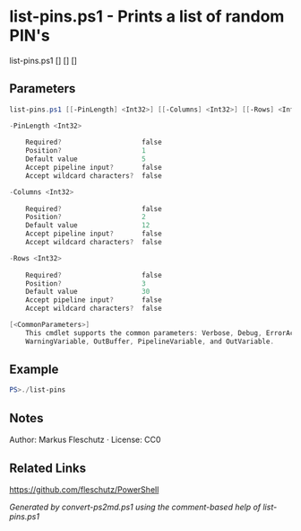 # list-pins.ps1 - Prints a list of random PIN's

list-pins.ps1 [<PinLength>] [<Columns>] [<Rows>]

## Parameters
```powershell
list-pins.ps1 [[-PinLength] <Int32>] [[-Columns] <Int32>] [[-Rows] <Int32>] [<CommonParameters>]

-PinLength <Int32>
    
    Required?                    false
    Position?                    1
    Default value                5
    Accept pipeline input?       false
    Accept wildcard characters?  false

-Columns <Int32>
    
    Required?                    false
    Position?                    2
    Default value                12
    Accept pipeline input?       false
    Accept wildcard characters?  false

-Rows <Int32>
    
    Required?                    false
    Position?                    3
    Default value                30
    Accept pipeline input?       false
    Accept wildcard characters?  false

[<CommonParameters>]
    This cmdlet supports the common parameters: Verbose, Debug, ErrorAction, ErrorVariable, WarningAction, 
    WarningVariable, OutBuffer, PipelineVariable, and OutVariable.
```

## Example
```powershell
PS>./list-pins
```


## Notes
Author: Markus Fleschutz · License: CC0

## Related Links
https://github.com/fleschutz/PowerShell

*Generated by convert-ps2md.ps1 using the comment-based help of list-pins.ps1*
